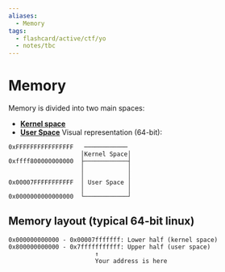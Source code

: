 ```yaml
---
aliases:
  - Memory
tags:
  - flashcard/active/ctf/yo
  - notes/tbc
---
```

# Memory
Memory is divided into two main spaces:
- **[Kernel space ](<kernal space.md>)**
- **[User Space](<User Space.md>)**
Visual representation (64-bit):
```
0xFFFFFFFFFFFFFFFF   ────────────
                    │Kernel Space│
0xffff800000000000  ├────────────┤
                    │            │
                    │            │
0x00007FFFFFFFFFFF  │ User Space │
                    │            │
0x0000000000000000  └────────────┘
```
## Memory layout (typical 64-bit linux)
```
0x000000000000 - 0x00007fffffff: Lower half (kernel space)
0x800000000000 - 0x7fffffffffff: Upper half (user space)
                        ↑
                        Your address is here
```
<!--SR:!2024-12-17,3,250!2024-12-17,3,250-->